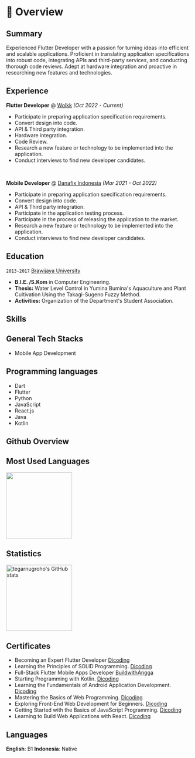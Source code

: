 # 📖 Overview

## Summary

Experienced Flutter Developer with a passion for turning ideas into efficient and scalable applications. Proficient in translating application specifications into robust code, integrating APIs and third-party services, and conducting thorough code reviews. Adept at hardware integration and proactive in researching new features and technologies.


## Experience


**Flutter Developer** @ [Wolkk](https://www.linkedin.com/company/danafixindonesia/) _(Oct 2022 - Current)_

- Participate in preparing application specification requirements. 
- Convert design into code. 
- API & Third party integration. 
- Hardware integration. 
- Code Review. 
- Research a new feature or technology to be implemented into the application.
- Conduct interviews to find new developer candidates.

&nbsp;

**Mobile Developer** @ [Danafix Indonesia](https://www.linkedin.com/company/danafixindonesia/) _(Mar 2021 - Oct 2022)_

- Participate in preparing application specification requirements. 
- Convert design into code. 
- API & Third party integration. 
- Participate in the application testing process. 
- Participate in the process of releasing the application to the market. 
- Research a new feature or technology to be implemented into the application.
- Conduct interviews to find new developer candidates.


## Education

`2013-2017` [Brawijaya University](https://ub.ac.id/)
- **B.I.E. /S.Kom** in Computer Engineering.
- **Thesis:** Water Level Control in Yumina Bumina's Aquaculture and Plant Cultivation Using the Takagi-Sugeno Fuzzy Method.
- **Activities:** Organization of the Department's Student Association.

## Skills

## General Tech Stacks
- Mobile App Development

## Programming languages
- Dart
- Flutter
- Python
- JavaScript
- React.js
- Java
- Kotlin

## Github Overview
## Most Used Languages
<a href="https://github.com/tegarnugroho"><img height="180em"  align="center" src="https://github-readme-stats.vercel.app/api/top-langs/?username=tegarnugroho&layout=compact&theme=graywhite&hide_border=true" /></a>


## Statistics
<a href="https://github.com/tegarnugroho"><img height="180em"  align="center" src="https://github-readme-stats.vercel.app/api?username=tegarnugroho&show_icons=true&include_all_commits=true&theme=graywhite&hide_border=true" alt="tegarnugroho's GitHub stats" /></a>


## Certificates
- Becoming an Expert Flutter Developer [Dicoding](https://www.dicoding.com/certificates/4EXG6WGMDZRL)
- Learning the Principles of SOLID Programming. [Dicoding](https://www.dicoding.com/certificates/4EXG6W23QZRL)
- Full-Stack Flutter Mobile Apps Developer [BuildwithAngga](https://buildwithangga.com/talent/tegarnugroho/full-stack-flutter-mobile-apps-developer)
- Starting Programming with Kotlin. [Dicoding](https://www.dicoding.com/certificates/GRX5LL8E3P0M)
- Learning the Fundamentals of Android Application Development. [Dicoding](https://www.dicoding.com/certificates/RVZK60E5OZD5)
- Mastering the Basics of Web Programming. [Dicoding](https://www.dicoding.com/certificates/07Z6RQR4JPQR)
- Exploring Front-End Web Development for Beginners. [Dicoding](https://www.dicoding.com/certificates/0LZ01E9R0P65)
- Getting Started with the Basics of JavaScript Programming. [Dicoding](https://www.dicoding.com/certificates/81P2G61NNPOY)
- Learning to Build Web Applications with React. [Dicoding](https://www.dicoding.com/certificates/4EXG5LN6QXRL)

## Languages
**English**: B1
**Indonesia**: Native